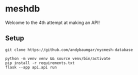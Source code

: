 # meshdb

Welcome to the 4th attempt at making an API!

## Setup

```
git clone https://github.com/andybaumgar/nycmesh-database

python -m venv venv && source venv/bin/activate
pip install -r requirements.txt
flask --app api.api run
```
